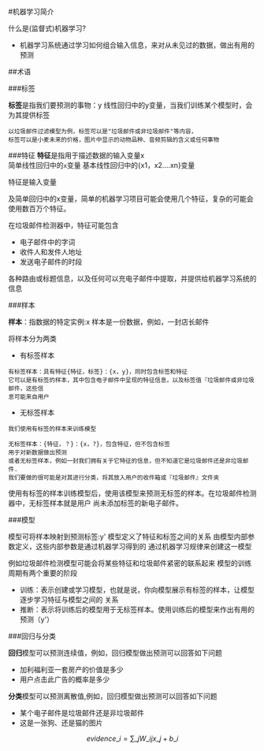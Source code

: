 #机器学习简介

什么是(监督式)机器学习?

- 机器学习系统通过学习如何组合输入信息，来对从未见过的数据，做出有用的预测


##术语

###标签


**标签**是指我们要预测的事物：y
线性回归中的y变量，当我们训练某个模型时，会为其提供标签
```
以垃圾邮件过滤模型为例，标签可以是"垃圾邮件或非垃圾邮件"等内容，
标签可以是小麦未来的价格，图片中显示的动物品种、音频剪辑的含义或任何事物
```

###特征
**特征**是指用于描述数据的输入变量x<br>
简单线性回归中的`x`变量
基本线性回归中的{x1，x2....xn}变量

特征是输入变量

及简单回归中的x变量，简单的机器学习项目可能会使用几个特征，复杂的可能会使用数百万个特征。

在垃圾邮件检测器中，特征可能包含
- 电子邮件中的字词
- 收件人和发件人地址
- 发送电子邮件的时段

各种路由或标题信息，以及任何可以充电子邮件中提取，并提供给机器学习系统的信息



###样本

**样本**：指数据的特定实例:x
样本是一份数据，例如，一封店长邮件

将样本分为两类
- 有标签样本
```
有标签样本：具有特征{特征，标签}：{x，y}，同时包含标签和特征
它可以是有标签的样本，其中包含电子邮件中呈现的特征信息，以及标签值『垃圾邮件或非垃圾邮件，这些信
息可能来自用户
```
- 无标签样本
```
我们使用有标签的样本来训练模型

无标签样本：{特征，？}：{x，?}，包含特征，但不包含标签
用于对新数据做出预测
或者无标签样本，例如一封我们拥有关于它特征的信息，但不知道它是垃圾邮件还是非垃圾邮件.
我们要做的很可能是对其进行分类，将其放入用户的收件箱或『垃圾邮件』文件夹

```


使用有标签的样本训练模型后，使用该模型来预测无标签的样本。在垃圾邮件检测器中，无标签样本就是用户
尚未添加标签的新电子邮件。

###模型

模型可将样本映射到预测标签:y'
模型定义了特征和标签之间的关系
由模型内部参数定义，这些内部参数是通过机器学习得到的
通过机器学习规律来创建这一模型

例如垃圾邮件检测模型可能会将某些特征和垃圾邮件紧密的联系起来
模型的训练周期有两个重要的阶段
- 训练：表示创建或学习模型，也就是说，你向模型展示有标签的样本，让模型逐步学习特征与模型之间的
关系
- 推断：表示将训练后的模型用于无标签样本。使用训练后的模型来作出有用的预测（y'）



###回归与分类

**回归**模型可以预测连续值，例如，回归模型做出预测可以回答如下问题
- 加利福利亚一套房产的价值是多少
- 用户点击此广告的概率是多少

**分类**模型可以预测离散值,例如，回归模型做出预测可以回答如下问题
- 某个电子邮件是垃圾邮件还是非垃圾邮件
- 这是一张狗、还是猫的图片


$$ evidence\_{i}=\sum\_{j}W\_{ij}x\_{j}+b\_{i} $$

